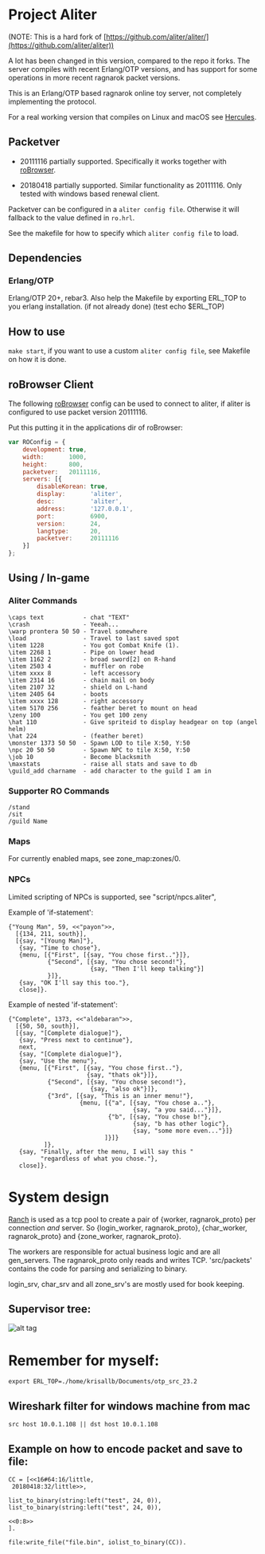 # Project Aliter

(NOTE: This is a hard fork of
[https://github.com/aliter/aliter/](https://github.com/aliter/aliter))

A lot has been changed in this version, compared to the repo it forks.
The server compiles with recent Erlang/OTP versions,
and has support for some operations in more recent ragnarok packet versions.

This is an Erlang/OTP based ragnarok online toy server, not completely
implementing the protocol.

For a real working version that compiles on Linux and macOS see
[Hercules](https://github.com/HerculesWS/Hercules).

## Packetver

* 20111116 partially supported. Specifically it works
together with [roBrowser](https://github.com/vthibault/roBrowser).

* 20180418 partially supported. Similar functionality
as 20111116. Only tested with windows based renewal client.

Packetver can be configured in a `aliter config file`.
Otherwise it will fallback to the value defined in `ro.hrl`.

See the makefile for how to specify which `aliter config file` to load.

## Dependencies

### Erlang/OTP

Erlang/OTP 20+, rebar3.
Also help the Makefile by exporting ERL_TOP to you erlang installation.
(if not already done) (test echo $ERL_TOP)

## How to use

`make start`, if you want to use a custom `aliter config file`,
see Makefile on how it is done.

## roBrowser Client
The following [roBrowser](https://www.robrowser.com) config can be used
to connect to aliter, if aliter is configured to use packet version 20111116.

Put this putting it in the applications dir of roBrowser:

```javascript
var ROConfig = {
    development: true,
    width:       1000,
    height:      800,
    packetver:   20111116,
    servers: [{
        disableKorean: true,
        display:       'aliter',
        desc:          'aliter',
        address:       '127.0.0.1',
        port:          6900,
        version:       24,
        langtype:      20,
        packetver:     20111116
    }]
};
```

## Using / In-game

### Aliter Commands

```
\caps text           - chat "TEXT"
\crash               - Yeeah...
\warp prontera 50 50 - Travel somewhere
\load                - Travel to last saved spot
\item 1228           - You got Combat Knife (1).
\item 2268 1         - Pipe on lower head
\item 1162 2         - broad sword[2] on R-hand
\item 2503 4         - muffler on robe
\item xxxx 8         - left accessory
\item 2314 16        - chain mail on body
\item 2107 32        - shield on L-hand
\item 2405 64        - boots
\item xxxx 128       - right accessory
\item 5170 256       - feather beret to mount on head
\zeny 100            - You get 100 zeny
\hat 110             - Give spriteid to display headgear on top (angel helm)
\hat 224             - (feather beret)
\monster 1373 50 50  - Spawn LOD to tile X:50, Y:50
\npc 20 50 50        - Spawn NPC to tile X:50, Y:50
\job 10              - Become blacksmith
\maxstats            - raise all stats and save to db
\guild_add charname  - add character to the guild I am in
```

### Supporter RO Commands

```
/stand
/sit
/guild Name
```

### Maps

For currently enabled maps, see zone_map:zones/0.

### NPCs

Limited scripting of NPCs is supported, see "script/npcs.aliter",

Example of 'if-statement':

```
{"Young Man", 59, <<"payon">>,
  [{134, 211, south}],
  [{say, "[Young Man]"},
   {say, "Time to chose"},
   {menu, [{"First", [{say, "You chose first.."}]},
           {"Second", [{say, "You chose second!"},
                       {say, "Then I'll keep talking"}]
           }]},
   {say, "OK I'll say this too."},
   close]}.
```

Example of nested 'if-statement':

```
{"Complete", 1373, <<"aldebaran">>,
  [{50, 50, south}],
  [{say, "[Complete dialogue]"},
   {say, "Press next to continue"},
   next,
   {say, "[Complete dialogue]"},
   {say, "Use the menu"},
   {menu, [{"First", [{say, "You chose first.."},
                      {say, "thats ok"}]},
           {"Second", [{say, "You chose second!"},
                       {say, "also ok"}]},
           {"3rd", [{say, "This is an inner menu!"},
                    {menu, [{"a", [{say, "You chose a.."},
                                   {say, "a you said..."}]},
                            {"b", [{say, "You chose b!"},
                                   {say, "b has other logic"},
                                   {say, "some more even..."}]}
                           ]}]}
          ]},
   {say, "Finally, after the menu, I will say this "
         "regardless of what you chose."},
   close]}.
```

# System design

[Ranch](https://github.com/ninenines/ranch) is used as a tcp pool to create a pair of {worker, ragnarok_proto}
per connection *and* server. So {login_worker, ragnarok_proto},
{char_worker, ragnarok_proto} and {zone_worker, ragnarok_proto}.

The workers are responsible for actual business logic and are all gen_servers.
The ragnarok_proto only reads and writes TCP. 'src/packets' contains the code
for parsing and serializing to binary.

login_srv, char_srv and all zone_srv's are mostly used for book keeping.

## Supervisor tree:
![alt tag](https://i.imgur.com/gVsfYY8.png)

# Remember for myself:
`export ERL_TOP=./home/krisallb/Documents/otp_src_23.2`

## Wireshark filter for windows machine from mac

`src host 10.0.1.108 || dst host 10.0.1.108`

## Example on how to encode packet and save to file:

```
CC = [<<16#64:16/little,
 20180418:32/little>>,

list_to_binary(string:left("test", 24, 0)),
list_to_binary(string:left("test", 24, 0)),

<<0:8>>
].

file:write_file("file.bin", iolist_to_binary(CC)).
```

